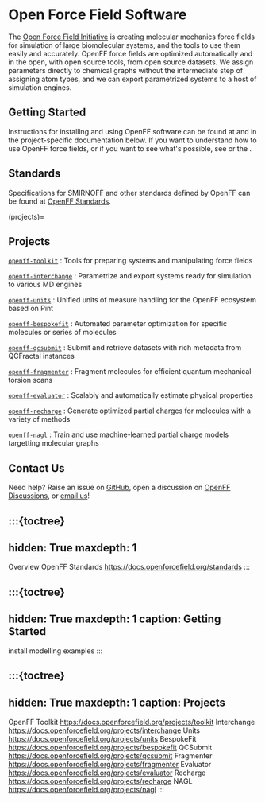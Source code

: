 # Open Force Field Software

The [Open Force Field Initiative] is creating molecular mechanics force fields for simulation of large biomolecular systems, and the tools to use them easily and accurately. OpenFF force fields are optimized automatically and in the open, with open source tools, from open source datasets. We assign parameters directly to chemical graphs without the intermediate step of assigning atom types, and we can export parametrized systems to a host of simulation engines.

[Open Force Field Initiative]: https://openforcefield.org

## Getting Started

Instructions for installing and using OpenFF software can be found at [](install) and in the project-specific documentation below. If you want to understand how to use OpenFF force fields, or if you want to see what's possible, see [](modelling) or the [](examples).

## Standards

Specifications for SMIRNOFF and other standards defined by OpenFF can be found at [OpenFF Standards](https://docs.openforcefield.org/standards).

(projects)=
## Projects

[`openff-toolkit`](https://docs.openforcefield.org/projects/toolkit)
: Tools for preparing systems and manipulating force fields

[`openff-interchange`](https://docs.openforcefield.org/projects/interchange)
: Parametrize and export systems ready for simulation to various MD engines

[`openff-units`](https://docs.openforcefield.org/projects/units)
: Unified units of measure handling for the OpenFF ecosystem based on Pint

[`openff-bespokefit`](https://docs.openforcefield.org/projects/bespokefit)
: Automated parameter optimization for specific molecules or series of molecules

[`openff-qcsubmit`](https://docs.openforcefield.org/projects/qcsubmit)
: Submit and retrieve datasets with rich metadata from QCFractal instances

[`openff-fragmenter`](https://docs.openforcefield.org/projects/fragmenter)
: Fragment molecules for efficient quantum mechanical torsion scans 

[`openff-evaluator`](https://docs.openforcefield.org/projects/evaluator)
: Scalably and automatically estimate physical properties

[`openff-recharge`](https://docs.openforcefield.org/projects/recharge)
: Generate optimized partial charges for molecules with a variety of methods

[`openff-nagl`](https://docs.openforcefield.org/projects/nagl)
: Train and use machine-learned partial charge models targetting molecular graphs

## Contact Us

Need help? Raise an issue on [GitHub], open a discussion on [OpenFF Discussions], or [email us]!

[GitHub]: https://github.com/openforcefield
[OpenFF Discussions]: https://github.com/orgs/openforcefield/discussions
[email us]: mailto:support@openforcefield.org

:::{toctree}
---
hidden: True
maxdepth: 1
---

Overview <self>
OpenFF Standards <https://docs.openforcefield.org/standards>
:::

:::{toctree}
---
hidden: True
maxdepth: 1
caption: Getting Started
---

install
modelling
examples
:::

:::{toctree}
---
hidden: True
maxdepth: 1
caption: Projects
---

OpenFF Toolkit <https://docs.openforcefield.org/projects/toolkit>
Interchange <https://docs.openforcefield.org/projects/interchange>
Units <https://docs.openforcefield.org/projects/units>
BespokeFit <https://docs.openforcefield.org/projects/bespokefit>
QCSubmit <https://docs.openforcefield.org/projects/qcsubmit>
Fragmenter <https://docs.openforcefield.org/projects/fragmenter>
Evaluator <https://docs.openforcefield.org/projects/evaluator>
Recharge <https://docs.openforcefield.org/projects/recharge>
NAGL <https://docs.openforcefield.org/projects/nagl>
:::
